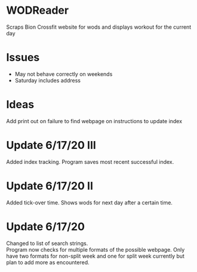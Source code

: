 # WODReader
Scraps Bion Crossfit website for wods and displays workout for the current day

# Issues
 - May not behave correctly on weekends
 - Saturday includes address

# Ideas
Add print out on failure to find webpage on instructions to update index

# Update 6/17/20 III
Added index tracking.
Program saves most recent successful index.

# Update 6/17/20 II
Added tick-over time.
Shows wods for next day after a certain time.

# Update 6/17/20
Changed to list of search strings.  
Program now checks for multiple formats of the possible webpage.
Only have two formats for non-split week and one for split week currently but plan to add more as encountered.
